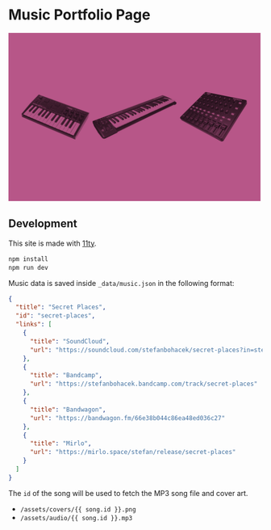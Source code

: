 # Music Portfolio Page

<img width="500" src="public/assets/thumbnail.png" alt="A set of three musical instruments: Akai MPK Mini mk3 MIDI keyboard with 25 keys, 8 drum pads, 8 knobs, a 4-way joystick, and a few additional buttons. Then there is the M-Audio Keystation 49 with 49 keys, volume fader, mod and pitch wheel, and a few more buttons. And finally, Akai MIDImix with a bunch of knobs, faders, and buttons aligned in grids.">

## Development

This site is made with [11ty](https://www.11ty.dev/).

```sh
npm install
npm run dev
```

Music data is saved inside `_data/music.json` in the following format:

```json
{
  "title": "Secret Places",
  "id": "secret-places",
  "links": [
    {
      "title": "SoundCloud",
      "url": "https://soundcloud.com/stefanbohacek/secret-places?in=stefanbohacek/sets/mixtape"        
    },
    {
      "title": "Bandcamp",
      "url": "https://stefanbohacek.bandcamp.com/track/secret-places"        
    },
    {
      "title": "Bandwagon",
      "url": "https://bandwagon.fm/66e38b044c86ea48ed036c27"        
    },
    {
      "title": "Mirlo",
      "url": "https://mirlo.space/stefan/release/secret-places"        
    }
  ]
}
```

The `id` of the song will be used to fetch the MP3 song file and cover art.

- `/assets/covers/{{ song.id }}.png`
- `/assets/audio/{{ song.id }}.mp3`

